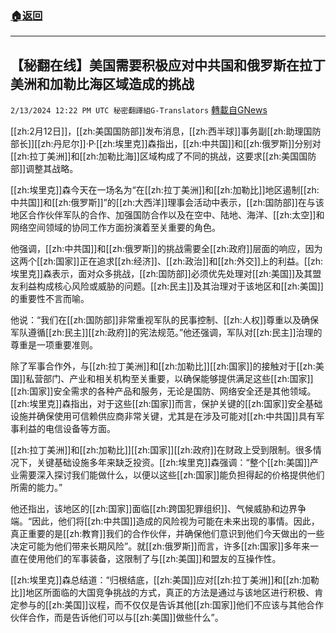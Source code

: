 ###  [:house:返回](README.md)
---


## 【秘翻在线】美国需要积极应对中共国和俄罗斯在拉丁美洲和加勒比海区域造成的挑战
`2/13/2024 12:22 PM UTC 秘密翻譯組G-Translators` [轉載自GNews](https://gnews.org/articles/2302675)

[[zh:2月12日]]，[[zh:美国国防部]]发布消息，[[zh:西半球]]事务副[[zh:助理国防部长]][[zh:丹尼尔]]·P·[[zh:埃里克]]森指出，[[zh:中共国]]和[[zh:俄罗斯]]分别对[[zh:拉丁美洲]]和[[zh:加勒比海]]区域构成了不同的挑战，这要求[[zh:美国国防部]]调整其战略。

[[zh:埃里克]]森今天在一场名为“在[[zh:拉丁美洲]]和[[zh:加勒比]]地区遏制[[zh:中共国]]和[[zh:俄罗斯]]”的[[zh:大西洋]]理事会活动中表示，[[zh:国防部]]在与该地区合作伙伴军队的合作、加强国防合作以及在空中、陆地、海洋、[[zh:太空]]和网络空间领域的协同工作方面扮演着至关重要的角色。

他强调，[[zh:中共国]]和[[zh:俄罗斯]]的挑战需要全[[zh:政府]]层面的响应，因为这两个[[zh:国家]]正在追求[[zh:经济]]、[[zh:政治]]和[[zh:外交]]上的利益。[[zh:埃里克]]森表示，面对众多挑战，[[zh:国防部]]必须优先处理对[[zh:美国]]及其盟友利益构成核心风险或威胁的问题。[[zh:民主]]及其治理对于该地区和[[zh:美国]]的重要性不言而喻。

他说：“我们在[[zh:国防部]]非常重视军队的民事控制、[[zh:人权]]尊重以及确保军队遵循[[zh:民主]][[zh:政府]]的宪法规范。”他还强调，军队对[[zh:民主]]治理的尊重是一项重要准则。

除了军事合作外，与[[zh:拉丁美洲]]和[[zh:加勒比]][[zh:国家]]的接触对于[[zh:美国]]私营部门、产业和相关机构至关重要，以确保能够提供满足这些[[zh:国家]][[zh:国家]]安全需求的各种产品和服务，无论是国防、网络安全还是其他领域。[[zh:埃里克]]森指出，对于这些[[zh:国家]]而言，保护关键的[[zh:国家]]安全基础设施并确保使用可信赖供应商非常关键，尤其是在涉及可能对[[zh:中共国]]具有军事利益的电信设备等方面。

[[zh:拉丁美洲]]和[[zh:加勒比]][[zh:国家]][[zh:政府]]在财政上受到限制。很多情况下，关键基础设施多年来缺乏投资。[[zh:埃里克]]森强调：“整个[[zh:美国]]产业需要深入探讨我们能做什么，以便以这些[[zh:国家]]能负担得起的价格提供他们所需的能力。”

他还指出，该地区的[[zh:国家]]面临[[zh:跨国犯罪组织]]、气候威胁和边界争端。“因此，他们将[[zh:中共国]]造成的风险视为可能在未来出现的事情。因此，真正重要的是[[zh:教育]]我们的合作伙伴，并确保他们意识到他们今天做出的一些决定可能为他们带来长期风险”。就[[zh:俄罗斯]]而言，许多[[zh:国家]]多年来一直在使用他们的军事装备，这限制了与[[zh:美国]]和盟友的互操作性。

[[zh:埃里克]]森总结道：“归根结底，[[zh:美国]]应对[[zh:拉丁美洲]]和[[zh:加勒比]]地区所面临的大国竞争挑战的方式，真正的方法是通过与该地区进行积极、肯定参与的[[zh:美国]]议程，而不仅仅是告诉其他[[zh:国家]]他们不应该与其他合作伙伴合作，而是告诉他们可以与[[zh:美国]]做些什么”。
